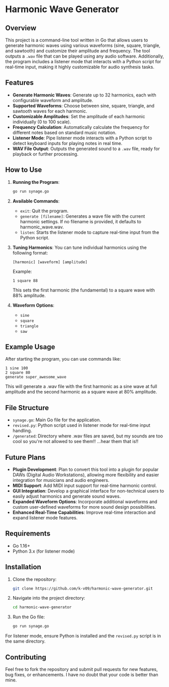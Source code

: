 # Harmonic Wave Generator

## Overview
This project is a command-line tool written in Go that allows users to generate harmonic waves using various waveforms (sine, square, triangle, and sawtooth) and customize their amplitude and frequency. The tool outputs a `.wav` file that can be played using any audio software. Additionally, the program includes a listener mode that interacts with a Python script for real-time input, making it highly customizable for audio synthesis tasks.

## Features
- **Generate Harmonic Waves**: Generate up to 32 harmonics, each with configurable waveform and amplitude.
- **Supported Waveforms**: Choose between sine, square, triangle, and sawtooth waves for each harmonic.
- **Customizable Amplitudes**: Set the amplitude of each harmonic individually (0 to 100 scale).
- **Frequency Calculation**: Automatically calculate the frequency for different notes based on standard music notation.
- **Listener Mode**: Pipe listener mode interacts with a Python script to detect keyboard inputs for playing notes in real time.
- **WAV File Output**: Outputs the generated sound to a `.wav` file, ready for playback or further processing.

## How to Use

1. **Running the Program**:
   ```bash
   go run synage.go
   ```

2. **Available Commands**:
    - `exit`: Quit the program.
    - `generate [filename]`: Generates a wave file with the current harmonic settings. If no filename is provided, it defaults to harmonic_wave.wav.
    - `listen`: Starts the listener mode to capture real-time input from the Python script.

3. **Tuning Harmonics**: You can tune individual harmonics using the following format:
    ```
    [harmonic] [waveform] [amplitude]
    ```
    Example:
    ```
    1 square 88
    ```
    This sets the first harmonic (the fundamental) to a square wave with 88% amplitude.

4. **Waveform Options**:
    - `sine`
    - `square`
    - `triangle`
    - `saw`

## Example Usage
After starting the program, you can use commands like:
```
1 sine 100
2 square 80
generate super_awesome_wave
```
This will generate a .wav file with the first harmonic as a sine wave at full amplitude and the second harmonic as a square wave at 80% amplitude.

## File Structure
- `synage.go`: Main Go file for the application.
- `revised.py`: Python script used in listener mode for real-time input handling.
- `/generated`: Directory where .wav files are saved, but my sounds are too cool so you're not allowed to see them!! ...hear them that is!!

## Future Plans
- **Plugin Development**: Plan to convert this tool into a plugin for popular DAWs (Digital Audio Workstations), allowing more flexibility and easier integration for musicians and audio engineers.
- **MIDI Support**: Add MIDI input support for real-time harmonic control.
- **GUI Integration**: Develop a graphical interface for non-technical users to easily adjust harmonics and generate sound waves.
- **Expanded Waveform Options**: Incorporate additional waveforms and custom user-defined waveforms for more sound design possibilities.
- **Enhanced Real-Time Capabilities**: Improve real-time interaction and expand listener mode features.

## Requirements
- Go 1.16+
- Python 3.x (for listener mode)

## Installation
1. Clone the repository:
    ```bash
    git clone https://github.com/k-v09/harmonic-wave-generator.git
    ```

2. Navigate into the project directory:
    ```bash
    cd harmonic-wave-generator
    ```

3. Run the Go file:
    ```bash
    go run synage.go
    ```

For listener mode, ensure Python is installed and the `revised.py` script is in the same directory.

## Contributing
Feel free to fork the repository and submit pull requests for new features, bug fixes, or enhancements. I have no doubt that your code is better than mine.